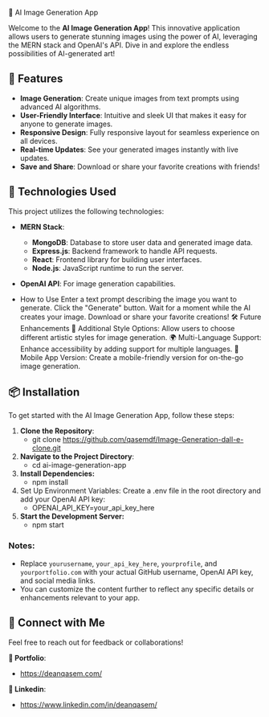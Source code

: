 🎨 AI Image Generation App

Welcome to the **AI Image Generation App**! This innovative application allows users to generate stunning images using the power of AI, leveraging the MERN stack and OpenAI's API. Dive in and explore the endless possibilities of AI-generated art!

## 🚀 Features

- **Image Generation**: Create unique images from text prompts using advanced AI algorithms.
- **User-Friendly Interface**: Intuitive and sleek UI that makes it easy for anyone to generate images.
- **Responsive Design**: Fully responsive layout for seamless experience on all devices.
- **Real-time Updates**: See your generated images instantly with live updates.
- **Save and Share**: Download or share your favorite creations with friends!

## 🔧 Technologies Used

This project utilizes the following technologies:

- **MERN Stack**: 
  - **MongoDB**: Database to store user data and generated image data.
  - **Express.js**: Backend framework to handle API requests.
  - **React**: Frontend library for building user interfaces.
  - **Node.js**: JavaScript runtime to run the server.

- **OpenAI API**: For image generation capabilities.

-  How to Use
Enter a text prompt describing the image you want to generate.
Click the "Generate" button.
Wait for a moment while the AI creates your image.
Download or share your favorite creations!
🛠️ Future Enhancements
🌈 Additional Style Options: Allow users to choose different artistic styles for image generation.
🌍 Multi-Language Support: Enhance accessibility by adding support for multiple languages.
📱 Mobile App Version: Create a mobile-friendly version for on-the-go image generation.


## 📦 Installation

To get started with the AI Image Generation App, follow these steps:

1. **Clone the Repository**:
   - git clone https://github.com/qasemdf/Image-Generation-dall-e-clone.git
3. **Navigate to the Project Directory**:
   - cd ai-image-generation-app
4. **Install Dependencies:**
   - npm install
5. Set Up Environment Variables: Create a .env file in the root directory and add your OpenAI API key:
   - OPENAI_API_KEY=your_api_key_here
6. **Start the Development Server:**
   - npm start

### Notes:
- Replace `yourusername`, `your_api_key_here`, `yourprofile`, and `yourportfolio.com` with your actual GitHub username, OpenAI API key, and social media links.
- You can customize the content further to reflect any specific details or enhancements relevant to your app.

## 🌟 Connect with Me
Feel free to reach out for feedback or collaborations!

**📖 Portfolio**:
  - https://deanqasem.com/
    
**🏢 Linkedin**:
  - https://www.linkedin.com/in/deanqasem/
